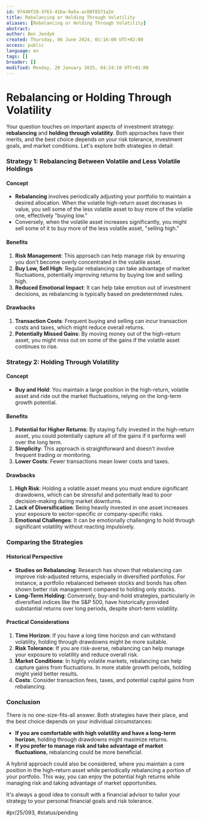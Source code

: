 ```yaml
---
id: 97440f20-3f63-41ba-9a5a-ac00f8571a2e
title: Rebalancing or Holding Through Volatility
aliases: [Rebalancing or Holding Through Volatility]
abstract:
author: Ben Jendyk
created: Thursday, 06 June 2024, 01:16:00 UTC+02:00
access: public
language: en
tags: []
broader: []
modified: Monday, 20 January 2025, 04:24:10 UTC+01:00
---
```


# Rebalancing or Holding Through Volatility

Your question touches on important aspects of investment strategy: **rebalancing** and **holding through volatility**. Both approaches have their merits, and the best choice depends on your risk tolerance, investment goals, and market conditions. Let's explore both strategies in detail:

### Strategy 1: Rebalancing Between Volatile and Less Volatile Holdings

#### Concept

- **Rebalancing** involves periodically adjusting your portfolio to maintain a desired allocation. When the volatile high-return asset decreases in value, you sell some of the less volatile asset to buy more of the volatile one, effectively "buying low."
- Conversely, when the volatile asset increases significantly, you might sell some of it to buy more of the less volatile asset, "selling high."

#### Benefits

1. **Risk Management**: This approach can help manage risk by ensuring you don't become overly concentrated in the volatile asset.
2. **Buy Low, Sell High**: Regular rebalancing can take advantage of market fluctuations, potentially improving returns by buying low and selling high.
3. **Reduced Emotional Impact**: It can help take emotion out of investment decisions, as rebalancing is typically based on predetermined rules.

#### Drawbacks

1. **Transaction Costs**: Frequent buying and selling can incur transaction costs and taxes, which might reduce overall returns.
2. **Potentially Missed Gains**: By moving money out of the high-return asset, you might miss out on some of the gains if the volatile asset continues to rise.

### Strategy 2: Holding Through Volatility

#### Concept

- **Buy and Hold**: You maintain a large position in the high-return, volatile asset and ride out the market fluctuations, relying on the long-term growth potential.

#### Benefits

1. **Potential for Higher Returns**: By staying fully invested in the high-return asset, you could potentially capture all of the gains if it performs well over the long term.
2. **Simplicity**: This approach is straightforward and doesn't involve frequent trading or monitoring.
3. **Lower Costs**: Fewer transactions mean lower costs and taxes.

#### Drawbacks

1. **High Risk**: Holding a volatile asset means you must endure significant drawdowns, which can be stressful and potentially lead to poor decision-making during market downturns.
2. **Lack of Diversification**: Being heavily invested in one asset increases your exposure to sector-specific or company-specific risks.
3. **Emotional Challenges**: It can be emotionally challenging to hold through significant volatility without reacting impulsively.

### Comparing the Strategies

#### Historical Perspective

- **Studies on Rebalancing**: Research has shown that rebalancing can improve risk-adjusted returns, especially in diversified portfolios. For instance, a portfolio rebalanced between stocks and bonds has often shown better risk management compared to holding only stocks.
- **Long-Term Holding**: Conversely, buy-and-hold strategies, particularly in diversified indices like the S&P 500, have historically provided substantial returns over long periods, despite short-term volatility.

#### Practical Considerations

1. **Time Horizon**: If you have a long time horizon and can withstand volatility, holding through drawdowns might be more suitable.
2. **Risk Tolerance**: If you are risk-averse, rebalancing can help manage your exposure to volatility and reduce overall risk.
3. **Market Conditions**: In highly volatile markets, rebalancing can help capture gains from fluctuations. In more stable growth periods, holding might yield better results.
4. **Costs**: Consider transaction fees, taxes, and potential capital gains from rebalancing.

### Conclusion

There is no one-size-fits-all answer. Both strategies have their place, and the best choice depends on your individual circumstances:

- **If you are comfortable with high volatility and have a long-term horizon**, holding through drawdowns might maximize returns.
- **If you prefer to manage risk and take advantage of market fluctuations**, rebalancing could be more beneficial.

A hybrid approach could also be considered, where you maintain a core position in the high-return asset while periodically rebalancing a portion of your portfolio. This way, you can enjoy the potential high returns while managing risk and taking advantage of market opportunities.

It's always a good idea to consult with a financial advisor to tailor your strategy to your personal financial goals and risk tolerance.


#pr/25/093, #status/pending
